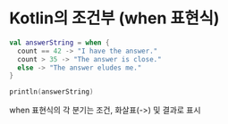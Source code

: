 # Kotlin의 조건부 (when 표현식)
```kotlin
val answerString = when {
  count == 42 -> "I have the answer."
  count > 35 -> "The answer is close."
  else -> "The answer eludes me."
}

println(answerString)
```
when 표현식의 각 분기는 조건, 화살표(->) 및 결과로 표시
